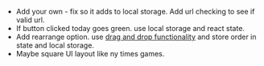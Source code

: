 - Add your own - fix so it adds to local storage. Add url checking to see if valid url.
- If button clicked today goes green. use local storage and react state.
- Add rearrange option. use [drag and drop functionality](https://dndkit.com/) and store order in state and local storage.
- Maybe square UI layout like ny times games.
